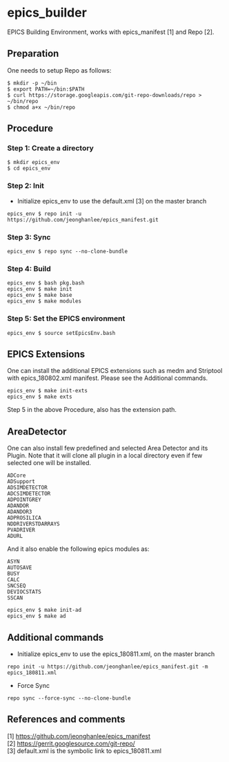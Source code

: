 # epics_builder

EPICS Building Environment, works with epics_manifest [1] and Repo [2].


## Preparation

One needs to setup Repo as follows:

```
$ mkdir -p ~/bin
$ export PATH=~/bin:$PATH
$ curl https://storage.googleapis.com/git-repo-downloads/repo > ~/bin/repo
$ chmod a+x ~/bin/repo
```


## Procedure

### Step 1:  Create a directory
```
$ mkdir epics_env
$ cd epics_env
```

### Step 2: Init


* Initialize epics_env to use the default.xml [3] on the master branch

```
epics_env $ repo init -u https://github.com/jeonghanlee/epics_manifest.git
```

### Step 3: Sync

```
epics_env $ repo sync --no-clone-bundle
```


### Step 4: Build


```
epics_env $ bash pkg.bash
epics_env $ make init
epics_env $ make base
epics_env $ make modules
```

### Step 5: Set the EPICS environment
```
epics_env $ source setEpicsEnv.bash
```


## EPICS Extensions 

One can install the additional EPICS extensions such as medm and Striptool with epics_180802.xml manifest. Please see the Additional commands. 

```
epics_env $ make init-exts
epics_env $ make exts
```
Step 5 in the above Procedure, also has the extension path.


## AreaDetector

One can also install few predefined and selected Area Detector and its Plugin. Note that it will clone all plugin in a local directory even if few selected one will be installed. 

```
ADCore
ADSupport
ADSIMDETECTOR
ADCSIMDETECTOR
ADPOINTGREY
ADANDOR
ADANDOR3
ADPROSILICA
NDDRIVERSTDARRAYS
PVADRIVER
ADURL
```
And it also enable the following epics modules as:

```
ASYN
AUTOSAVE
BUSY
CALC
SNCSEQ
DEVIOCSTATS
SSCAN
```

```
epics_env $ make init-ad
epics_env $ make ad
```


## Additional commands

* Initialize epics_env to use the epics_180811.xml, on the master branch
```
repo init -u https://github.com/jeonghanlee/epics_manifest.git -m epics_180811.xml
```

* Force Sync
```
repo sync --force-sync --no-clone-bundle
```

## References and comments

[1] https://github.com/jeonghanlee/epics_manifest   
[2] https://gerrit.googlesource.com/git-repo/    
[3] default.xml is the symbolic link to epics_180811.xml   



